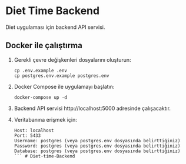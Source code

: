 # Diet Time Backend

Diet uygulaması için backend API servisi.

## Docker ile çalıştırma

1. Gerekli çevre değişkenleri dosyalarını oluşturun:
   ```
   cp .env.example .env
   cp postgres.env.example postgres.env
   ```

2. Docker Compose ile uygulamayı başlatın:
   ```
   docker-compose up -d
   ```

3. Backend API servisi http://localhost:5000 adresinde çalışacaktır.
   
4. Veritabanına erişmek için:
   ```
   Host: localhost
   Port: 5433
   Username: postgres (veya postgres.env dosyasında belirttiğiniz)
   Password: postgres (veya postgres.env dosyasında belirttiğiniz)
   Database: postgres (veya postgres.env dosyasında belirttiğiniz)
   ``` # Diet-time-Backend
